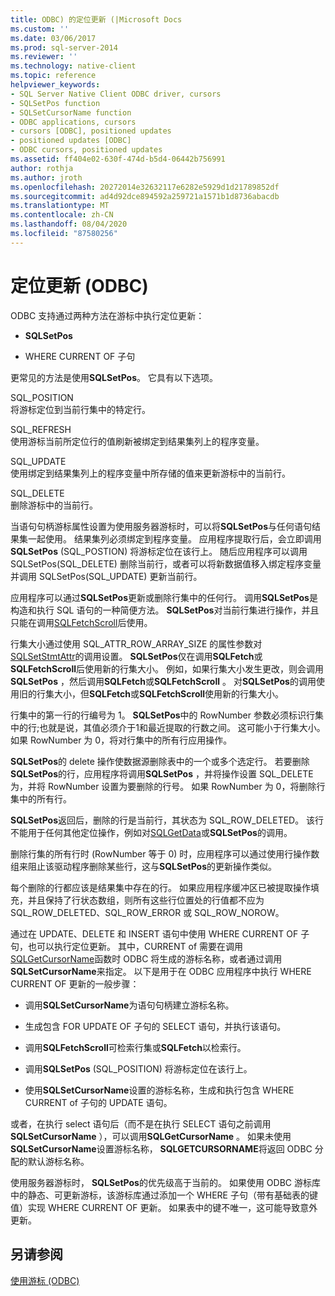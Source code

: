 ```yaml
---
title: ODBC) 的定位更新 (|Microsoft Docs
ms.custom: ''
ms.date: 03/06/2017
ms.prod: sql-server-2014
ms.reviewer: ''
ms.technology: native-client
ms.topic: reference
helpviewer_keywords:
- SQL Server Native Client ODBC driver, cursors
- SQLSetPos function
- SQLSetCursorName function
- ODBC applications, cursors
- cursors [ODBC], positioned updates
- positioned updates [ODBC]
- ODBC cursors, positioned updates
ms.assetid: ff404e02-630f-474d-b5d4-06442b756991
author: rothja
ms.author: jroth
ms.openlocfilehash: 20272014e32632117e6282e5929d1d21789852df
ms.sourcegitcommit: ad4d92dce894592a259721a1571b1d8736abacdb
ms.translationtype: MT
ms.contentlocale: zh-CN
ms.lasthandoff: 08/04/2020
ms.locfileid: "87580256"
---
```

# <a name="positioned-updates-odbc"></a>定位更新 (ODBC)
  ODBC 支持通过两种方法在游标中执行定位更新：  
  
-   **SQLSetPos**  
  
-   WHERE CURRENT OF 子句  
  
 更常见的方法是使用**SQLSetPos**。 它具有以下选项。  
  
 SQL_POSITION  
 将游标定位到当前行集中的特定行。  
  
 SQL_REFRESH  
 使用游标当前所定位行的值刷新被绑定到结果集列上的程序变量。  
  
 SQL_UPDATE  
 使用绑定到结果集列上的程序变量中所存储的值来更新游标中的当前行。  
  
 SQL_DELETE  
 删除游标中的当前行。  
  
 当语句句柄游标属性设置为使用服务器游标时，可以将**SQLSetPos**与任何语句结果集一起使用。 结果集列必须绑定到程序变量。 应用程序提取行后，会立即调用**SQLSetPos** (SQL_POSTION) 将游标定位在该行上。 随后应用程序可以调用 SQLSetPos(SQL_DELETE) 删除当前行，或者可以将新数据值移入绑定程序变量并调用 SQLSetPos(SQL_UPDATE) 更新当前行。  
  
 应用程序可以通过**SQLSetPos**更新或删除行集中的任何行。 调用**SQLSetPos**是构造和执行 SQL 语句的一种简便方法。 **SQLSetPos**对当前行集进行操作，并且只能在调用[SQLFetchScroll](../native-client-odbc-api/sqlfetchscroll.md)后使用。  
  
 行集大小通过使用 SQL_ATTR_ROW_ARRAY_SIZE 的属性参数对[SQLSetStmtAttr](../native-client-odbc-api/sqlsetstmtattr.md)的调用设置。 **SQLSetPos**仅在调用**SQLFetch**或**SQLFetchScroll**后使用新的行集大小。 例如，如果行集大小发生更改，则会调用**SQLSetPos** ，然后调用**SQLFetch**或**SQLFetchScroll** 。 对**SQLSetPos**的调用使用旧的行集大小，但**SQLFetch**或**SQLFetchScroll**使用新的行集大小。  
  
 行集中的第一行的行编号为 1。 **SQLSetPos**中的 RowNumber 参数必须标识行集中的行;也就是说，其值必须介于1和最近提取的行数之间。 这可能小于行集大小。 如果 RowNumber 为 0，将对行集中的所有行应用操作。  
  
 **SQLSetPos**的 delete 操作使数据源删除表中的一个或多个选定行。 若要删除**SQLSetPos**的行，应用程序将调用**SQLSetPos** ，并将操作设置 SQL_DELETE 为，并将 RowNumber 设置为要删除的行号。 如果 RowNumber 为 0，将删除行集中的所有行。  
  
 **SQLSetPos**返回后，删除的行是当前行，其状态为 SQL_ROW_DELETED。 该行不能用于任何其他定位操作，例如对[SQLGetData](../native-client-odbc-api/sqlgetdata.md)或**SQLSetPos**的调用。  
  
 删除行集的所有行时 (RowNumber 等于 0) 时，应用程序可以通过使用行操作数组来阻止该驱动程序删除某些行，这与**SQLSetPos**的更新操作类似。  
  
 每个删除的行都应该是结果集中存在的行。 如果应用程序缓冲区已被提取操作填充，并且保持了行状态数组，则所有这些行位置处的行值都不应为 SQL_ROW_DELETED、SQL_ROW_ERROR 或 SQL_ROW_NOROW。  
  
 通过在 UPDATE、DELETE 和 INSERT 语句中使用 WHERE CURRENT OF 子句，也可以执行定位更新。 其中，CURRENT of 需要在调用[SQLGetCursorName](../native-client-odbc-api/sqlgetcursorname.md)函数时 ODBC 将生成的游标名称，或者通过调用**SQLSetCursorName**来指定。 以下是用于在 ODBC 应用程序中执行 WHERE CURRENT OF 更新的一般步骤：  
  
-   调用**SQLSetCursorName**为语句句柄建立游标名称。  
  
-   生成包含 FOR UPDATE OF 子句的 SELECT 语句，并执行该语句。  
  
-   调用**SQLFetchScroll**可检索行集或**SQLFetch**以检索行。  
  
-   调用**SQLSetPos** (SQL_POSITION) 将游标定位在该行上。  
  
-   使用**SQLSetCursorName**设置的游标名称，生成和执行包含 WHERE CURRENT of 子句的 UPDATE 语句。  
  
 或者，在执行 select 语句后（而不是在执行 SELECT 语句之前调用**SQLSetCursorName** ），可以调用**SQLGetCursorName** 。 如果未使用**SQLSetCursorName**设置游标名称， **SQLGETCURSORNAME**将返回 ODBC 分配的默认游标名称。  
  
 使用服务器游标时， **SQLSetPos**的优先级高于当前的。 如果使用 ODBC 游标库中的静态、可更新游标，该游标库通过添加一个 WHERE 子句（带有基础表的键值）实现 WHERE CURRENT OF 更新。 如果表中的键不唯一，这可能导致意外更新。  
  
## <a name="see-also"></a>另请参阅  
 [使用游标 &#40;ODBC&#41;](using-cursors-odbc.md)  
  
  
